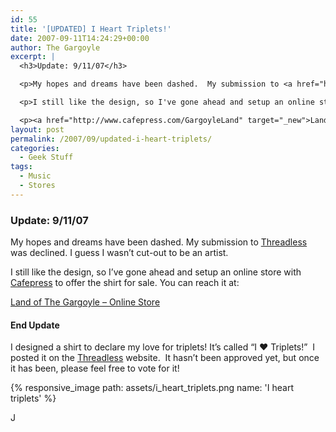 ```yaml
---
id: 55
title: '[UPDATED] I Heart Triplets!'
date: 2007-09-11T14:24:29+00:00
author: The Gargoyle
excerpt: |
  <h3>Update: 9/11/07</h3>

  <p>My hopes and dreams have been dashed.  My submission to <a href="http://www.threadless.com">Threadless</a> was declined.  I guess I wasn't cut-out to be an artist.</p>

  <p>I still like the design, so I've gone ahead and setup an online store with <a href="http://www.cafepress.com">Cafepress</a> to offer the shirt for sale.  You can reach it at:</p>

  <p><a href="http://www.cafepress.com/GargoyleLand" target="_new">Land of The Gargoyle - Online Store</a></p>
layout: post
permalink: /2007/09/updated-i-heart-triplets/
categories:
  - Geek Stuff
tags:
  - Music
  - Stores
---
```


### Update: 9/11/07

My hopes and dreams have been dashed. My submission to [Threadless](http://www.threadless.com) was declined. I guess I wasn&#8217;t cut-out to be an artist.

I still like the design, so I&#8217;ve gone ahead and setup an online store with [Cafepress](http://www.cafepress.com) to offer the shirt for sale. You can reach it at:

[Land of The Gargoyle &#8211; Online Store](http://www.cafepress.com/gargoyleland)

#### End Update

I designed a shirt to declare my love for triplets! It&#8217;s called &#8220;I &hearts; Triplets!&#8221;  I posted it on the [Threadless](http://www.threadless.com/) website.  It hasn&#8217;t been approved yet, but once it has been, please feel free to vote for it!

{% responsive_image path: assets/i_heart_triplets.png name: 'I heart triplets' %}

J
